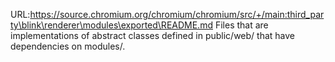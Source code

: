 URL:https://source.chromium.org/chromium/chromium/src/+/main:third_party\blink\renderer\modules\exported\README.md
Files that are implementations of abstract classes defined in public/web/ that
have dependencies on modules/.
